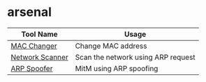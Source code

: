 # arsenal

| Tool Name | Usage |
|---|---|
| [MAC Changer](/MAC_Changer/) | Change MAC address |
| [Network Scanner](/Network_Scanner/) | Scan the network using ARP request |
| [ARP Spoofer](/ARP_Spoofer/) | MitM using ARP spoofing |